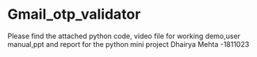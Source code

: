 # Gmail_otp_validator
Please find the attached python code, video file for working demo,user manual,ppt and report for the python mini project
Dhairya Mehta -1811023
